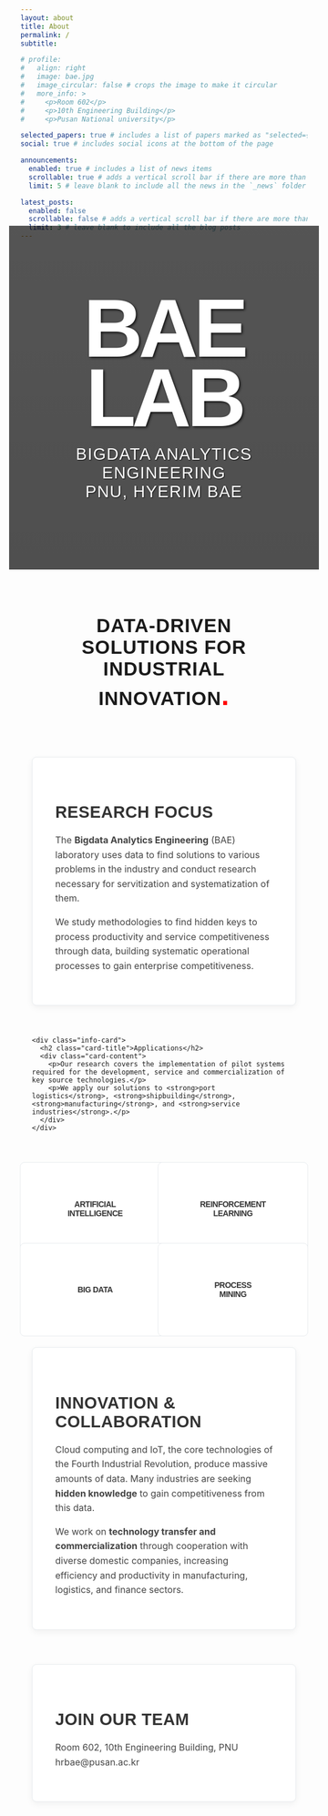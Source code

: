 ```yaml
---
layout: about
title: About
permalink: /
subtitle: 

# profile:
#   align: right
#   image: bae.jpg
#   image_circular: false # crops the image to make it circular
#   more_info: >
#     <p>Room 602</p>
#     <p>10th Engineering Building</p>
#     <p>Pusan National university</p>

selected_papers: true # includes a list of papers marked as "selected={true}"
social: true # includes social icons at the bottom of the page

announcements:
  enabled: true # includes a list of news items
  scrollable: true # adds a vertical scroll bar if there are more than 3 news items
  limit: 5 # leave blank to include all the news in the `_news` folder

latest_posts:
  enabled: false
  scrollable: false # adds a vertical scroll bar if there are more than 3 new posts items
  limit: 3 # leave blank to include all the blog posts
---
```


<style>
@import url('https://fonts.googleapis.com/css2?family=Oswald:wght@400;600;700&family=Inter:wght@400;500;600&display=swap');

.hero-section {
  padding: 120px 20px;
  margin: -40px -20px 60px -20px;
  text-align: center;
  position: relative;
  background: linear-gradient(rgba(0, 0, 0, 0.5), rgba(0, 0, 0, 0.7)), 
              url('https://baelab.pusan.ac.kr/sites/baelab/atchmnfl/bbs/15879/temp_1697086842004100.tmp');
  background-size: cover;
  background-position: center;
  background-attachment: fixed;
  color: white;
}

.hero-section::before {
  content: '';
  position: absolute;
  top: 0;
  left: 0;
  right: 0;
  bottom: 0;
  background: rgba(0, 0, 0, 0.3);
  z-index: 1;
}

.hero-title {
  font-family: 'Oswald', sans-serif;
  font-size: clamp(4rem, 15vw, 15rem);
  font-weight: 700;
  text-transform: uppercase;
  letter-spacing: -0.05em;
  line-height: 0.85;
  margin: 0 0 20px 0;
  position: relative;
  z-index: 2;
  color: white;
  text-shadow: 2px 2px 4px rgba(0, 0, 0, 0.8);
}

.hero-colon {
  color: #ff0000;
  font-size: clamp(1.2rem, 5vw, 5rem);
}

.hero-subtitle {
  font-family: 'Oswald', sans-serif;
  font-size: clamp(1.2rem, 3vw, 2.5rem);
  margin: 0;
  font-weight: 400;
  letter-spacing: 0.05em;
  text-transform: uppercase;
  position: relative;
  z-index: 2;
  color: white;
  text-shadow: 1px 1px 2px rgba(0, 0, 0, 0.8);
}

.section-container {
  max-width: 1200px;
  margin: 0 auto;
  padding: 0 20px;
}

.section-grid {
  display: grid;
  grid-template-columns: repeat(auto-fit, minmax(350px, 1fr));
  gap: 40px;
  margin: 60px 0;
}

.info-card {
  background: #fff;
  border-radius: 8px;
  padding: 40px;
  box-shadow: 0 4px 12px rgba(0,0,0,0.05);
  border: 1px solid #e9ecef;
  transition: all 0.3s ease;
}

.info-card:hover {
  transform: translateY(-5px);
  box-shadow: 0 8px 25px rgba(0,0,0,0.1);
}

.card-title {
  font-family: 'Oswald', sans-serif;
  font-size: 1.8rem;
  font-weight: 600;
  color: #333 !important;
  margin-bottom: 20px;
  text-transform: uppercase;
  letter-spacing: 0.5px;
}

.card-content {
  font-family: 'Inter', sans-serif;
  font-size: 1rem;
  line-height: 1.6;
  color: #444 !important;
}

.card-content p {
  color: #444 !important;
}


.highlight-box {
  padding: 20px;
  margin: 20px 0 40px 0;
  text-align: center;
}

.highlight-text {
  font-family: 'Oswald', sans-serif;
  font-size: clamp(1.4rem, 4vw, 2.1rem);
  font-weight: 600;
  text-transform: uppercase;
  letter-spacing: 1px;
  margin: 0;
}

.tech-grid {
  display: grid;
  grid-template-columns: repeat(auto-fit, minmax(200px, 1fr));
  gap: 20px;
  margin: 40px 0;
  place-items: center;
}

.tech-item {
  background: #fff;
  border: 1px solid #e9ecef;
  padding: 20px;
  border-radius: 8px;
  text-align: center;
  color: #333;
  font-family: 'Oswald', sans-serif;
  font-weight: 600;
  text-transform: uppercase;
  letter-spacing: -0.5px;
  transition: all 0.3s ease;
  display: flex;
  align-items: center;
  justify-content: center;
  width: 100%;
  height: 100%;
  min-height: 80px;
}

.tech-item:hover {
  background: #f8f9fa;
  transform: translateY(-3px);
}

@media (max-width: 768px) {
  .hero-section {
    padding: 80px 20px;
    margin: -20px -20px 40px -20px;
    background-attachment: scroll;
  }
  
  .section-grid {
    grid-template-columns: 1fr;
    gap: 30px;
  }
  
  .info-card {
    padding: 30px;
  }
  
  .tech-grid {
    grid-template-columns: repeat(auto-fit, minmax(150px, 1fr));
    gap: 15px;
  }
}
</style>

<div class="hero-section">
  <h1 class="hero-title">BAE LAB</h1>
  <p class="hero-subtitle">BIGDATA ANALYTICS ENGINEERING</p>
  <p class="hero-subtitle">PNU, Hyerim Bae</p>
</div>

<div class="section-container">
  <div class="highlight-box">
    <p class="highlight-text">Data-Driven Solutions for Industrial Innovation<span class="hero-colon">.</span></p>
  </div>

  <div class="section-grid">
    <div class="info-card">
      <h2 class="card-title">Research Focus</h2>
      <div class="card-content">
        <p>The <strong>Bigdata Analytics Engineering</strong> (BAE) laboratory uses data to find solutions to various problems in the industry and conduct research necessary for servitization and systematization of them.</p>
        <p>We study methodologies to find hidden keys to process productivity and service competitiveness through data, building systematic operational processes to gain enterprise competitiveness.</p>
      </div>
    </div>

    <div class="info-card">
      <h2 class="card-title">Applications</h2>
      <div class="card-content">
        <p>Our research covers the implementation of pilot systems required for the development, service and commercialization of key source technologies.</p>
        <p>We apply our solutions to <strong>port logistics</strong>, <strong>shipbuilding</strong>, <strong>manufacturing</strong>, and <strong>service industries</strong>.</p>
      </div>
    </div>
  </div>

  <div class="tech-grid">
    <div class="tech-item">Artificial<br>Intelligence</div>
    <div class="tech-item">Reinforcement<br>Learning</div>
    <div class="tech-item">Big Data</div>
    <div class="tech-item">Process<br>Mining</div>
  </div>

  <div class="info-card">
    <h2 class="card-title">Innovation & Collaboration</h2>
    <div class="card-content">
      <p>Cloud computing and IoT, the core technologies of the Fourth Industrial Revolution, produce massive amounts of data. Many industries are seeking <strong>hidden knowledge</strong> to gain competitiveness from this data.</p>
      <p>We work on <strong>technology transfer and commercialization</strong> through cooperation with diverse domestic companies, increasing efficiency and productivity in manufacturing, logistics, and finance sectors.</p>
    </div>
  </div>

  <div style="margin-top: 60px;" class="info-card">
    <h2 class="card-title">Join Our Team</h2>
    <div class="card-content">
      <p>Room 602, 10th Engineering Building, PNU<br>
      hrbae@pusan.ac.kr</p>
    </div>
  </div>
</div>
<br>
<br>
<br>
<br>
